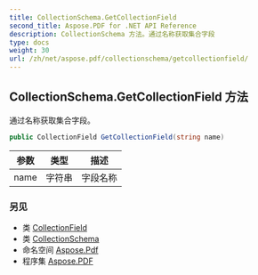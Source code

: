 ```yaml
---
title: CollectionSchema.GetCollectionField
second_title: Aspose.PDF for .NET API Reference
description: CollectionSchema 方法。通过名称获取集合字段
type: docs
weight: 30
url: /zh/net/aspose.pdf/collectionschema/getcollectionfield/
---
```

## CollectionSchema.GetCollectionField 方法

通过名称获取集合字段。

```csharp
public CollectionField GetCollectionField(string name)
```

| 参数 | 类型 | 描述 |
| --- | --- | --- |
| name | 字符串 | 字段名称 |

### 另见

* 类 [CollectionField](../../collectionfield/)
* 类 [CollectionSchema](../)
* 命名空间 [Aspose.Pdf](../../../aspose.pdf/)
* 程序集 [Aspose.PDF](../../../)